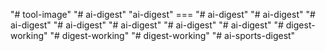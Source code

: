 "# tool-image" 
"# ai-digest" 
"ai-digest" ===
"# ai-digest" 
"# ai-digest" 
"# ai-digest" 
"# ai-digest" 
"# ai-digest" 
"# ai-digest" 
"# ai-digest" 
"# digest-working" 
"# digest-working" 
"# digest-working" 
"# ai-sports-digest" 
